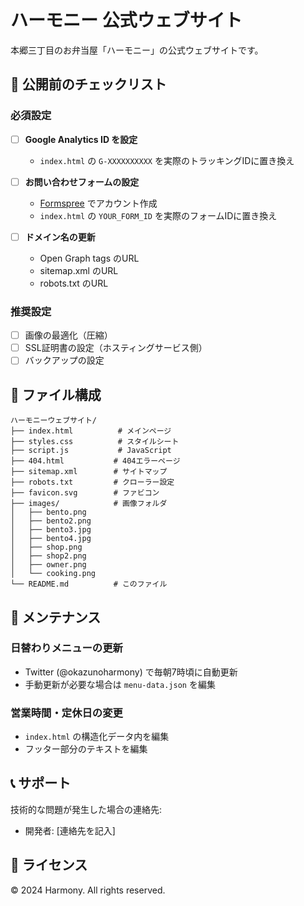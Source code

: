 # ハーモニー 公式ウェブサイト

本郷三丁目のお弁当屋「ハーモニー」の公式ウェブサイトです。

## 🚀 公開前のチェックリスト

### 必須設定

- [ ] **Google Analytics ID を設定**
  - `index.html` の `G-XXXXXXXXXX` を実際のトラッキングIDに置き換え

- [ ] **お問い合わせフォームの設定**
  - [Formspree](https://formspree.io) でアカウント作成
  - `index.html` の `YOUR_FORM_ID` を実際のフォームIDに置き換え

- [ ] **ドメイン名の更新**
  - Open Graph tags のURL
  - sitemap.xml のURL
  - robots.txt のURL

### 推奨設定

- [ ] 画像の最適化（圧縮）
- [ ] SSL証明書の設定（ホスティングサービス側）
- [ ] バックアップの設定

## 📁 ファイル構成

```
ハーモニーウェブサイト/
├── index.html          # メインページ
├── styles.css          # スタイルシート
├── script.js           # JavaScript
├── 404.html           # 404エラーページ
├── sitemap.xml        # サイトマップ
├── robots.txt         # クローラー設定
├── favicon.svg        # ファビコン
├── images/            # 画像フォルダ
│   ├── bento.png
│   ├── bento2.png
│   ├── bento3.jpg
│   ├── bento4.jpg
│   ├── shop.png
│   ├── shop2.png
│   ├── owner.png
│   └── cooking.png
└── README.md          # このファイル
```

## 🔧 メンテナンス

### 日替わりメニューの更新
- Twitter (@okazunoharmony) で毎朝7時頃に自動更新
- 手動更新が必要な場合は `menu-data.json` を編集

### 営業時間・定休日の変更
- `index.html` の構造化データ内を編集
- フッター部分のテキストを編集

## 📞 サポート

技術的な問題が発生した場合の連絡先:
- 開発者: [連絡先を記入]

## 📄 ライセンス

© 2024 Harmony. All rights reserved.
